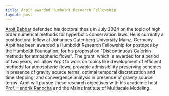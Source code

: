 ```yaml
---
title: Arpit awarded Humboldt Research Fellowship
layout: post
---
```


[Arpit Babbar](https://www.babbar.dev) defended his doctoral thesis in July 2024 on the topic of high order numerical methods for hyperbolic conservation laws. He is currently a postdoctoral fellow at Johannes Gutenberg University Mainz, Germany. Arpit has been awarded a Humboldt Research Fellowship for postdocs by the [Humboldt Foundation](https://www.humboldt-foundation.de/en), for his proposal on "Discontinuous Galerkin methods for atmospheric flows". The grant, which is awarded for a period of two years, will allow Arpit to work on topics like development of efficient methods for atmospheric flows, provable admissibility preserving schemes in presence of gravity source terms, optimal temporal discretization and time stepping, and convergence analysis in presence of gravity source terms. Arpit will pursue these research objectives with his academic host [Prof. Hendrik Ranocha](https://ranocha.de) and the Mainz Institute of Multiscale Modeling.
